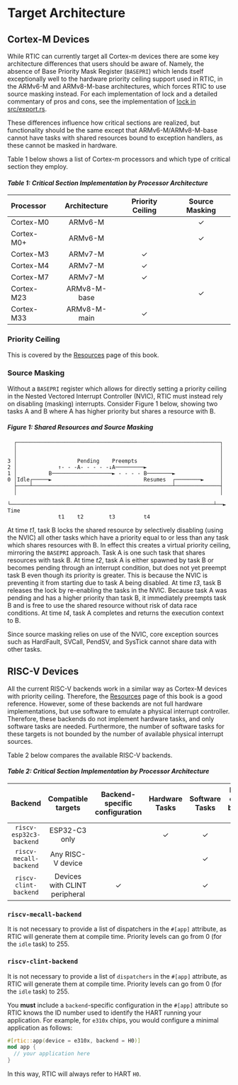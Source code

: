 # Target Architecture

## Cortex-M Devices

While RTIC can currently target all Cortex-m devices there are some key architecture differences that 
users should be aware of. Namely, the absence of Base Priority Mask Register (`BASEPRI`) which lends
itself exceptionally well to the hardware priority ceiling support used in RTIC, in the ARMv6-M and
ARMv8-M-base architectures, which forces RTIC to use source masking instead. For each implementation
of lock and a detailed commentary of pros and cons, see the implementation of
[lock in src/export.rs][src_export].

[src_export]: https://github.com/rtic-rs/rtic/blob/master/src/export.rs

These differences influence how critical sections are realized, but functionality should be the same
except that ARMv6-M/ARMv8-M-base cannot have tasks with shared resources bound to exception
handlers, as these cannot be masked in hardware.

Table 1 below shows a list of Cortex-m processors and which type of critical section they employ.

#### *Table 1: Critical Section Implementation by Processor Architecture*

| Processor  | Architecture | Priority Ceiling | Source Masking |
| :--------- | :----------: | :--------------: | :------------: |
| Cortex-M0  | ARMv6-M      |                  |        ✓       |
| Cortex-M0+ | ARMv6-M      |                  |        ✓       |
| Cortex-M3  | ARMv7-M      |         ✓        |                |
| Cortex-M4  | ARMv7-M      |         ✓        |                |
| Cortex-M7  | ARMv7-M      |         ✓        |                |
| Cortex-M23 | ARMv8-M-base |                  |        ✓       |
| Cortex-M33 | ARMv8-M-main |         ✓        |                |

### Priority Ceiling

This is covered by the [Resources](../by-example/resources.html) page of this book.

### Source Masking

Without a `BASEPRI` register which allows for directly setting a priority ceiling in the Nested 
Vectored Interrupt Controller (NVIC), RTIC must instead rely on disabling (masking) interrupts.
Consider Figure 1 below, showing two tasks A and B where A has higher priority but shares a resource
with B. 

#### *Figure 1: Shared Resources and Source Masking*

```text
  ┌────────────────────────────────────────────────────────────────┐
  │                                                                │
  │                                                                │
3 │                   Pending    Preempts                          │
2 │             ↑- - -A- - - - -↓A─────────►                       │
1 │          B───────────────────► - - - - B────────►              │
0 │Idle┌─────►                             Resumes  ┌────────►     │
  ├────┴────────────────────────────────────────────┴──────────────┤
  │                                                                │
  └────────────────────────────────────────────────────────────────┴──► Time
                t1    t2        t3         t4
```

At time *t1*, task B locks the shared resource by selectively disabling (using the NVIC) all other
tasks which have a priority equal to or less than any task which shares resources with B. In effect
this creates a virtual priority ceiling, mirroring the `BASEPRI` approach. Task A is one such task that shares resources with
task B. At time *t2*, task A is either spawned by task B or becomes pending through an interrupt
condition, but does not yet preempt task B even though its priority is greater. This is because the
NVIC is preventing it from starting due to task A being disabled. At time *t3*, task B
releases the lock by re-enabling the tasks in the NVIC. Because task A was pending and has a higher
priority than task B, it immediately preempts task B and is free to use the shared resource without
risk of data race conditions. At time *t4*, task A completes and returns the execution context to B.

Since source masking relies on use of the NVIC, core exception sources such as HardFault, SVCall,
PendSV, and SysTick cannot share data with other tasks.

## RISC-V Devices

All the current RISC-V backends work in a similar way as Cortex-M devices with priority ceiling.
Therefore, the [Resources](../by-example/resources.html) page of this book is a good reference.
However, some of these backends are not full hardware implementations, but use software to emulate
a physical interrupt controller. Therefore, these backends do not implement hardware tasks, and
only software tasks are needed. Furthermore, the number of software tasks for these targets is
not bounded by the number of available physical interrupt sources.

Table 2 below compares the available RISC-V backends.

#### *Table 2: Critical Section Implementation by Processor Architecture*

| Backend                 | Compatible targets            | Backend-specific configuration | Hardware Tasks | Software Tasks | Number of tasks bounded by HW |
| :---------------------: | :---------------------------: | :----------------------------: | :------------: | :------------: | :---------------------------: |
| `riscv-esp32c3-backend` | ESP32-C3 only                 |                                |        ✓       |        ✓       |               ✓               |
| `riscv-mecall-backend`  | Any RISC-V device             |                                |                |        ✓       |                               |
| `riscv-clint-backend`   | Devices with CLINT peripheral |                ✓               |                |        ✓       |                               |


### `riscv-mecall-backend`

It is not necessary to provide a list of dispatchers in the `#[app]` attribute, as RTIC will generate them at compile time.
Priority levels can go from 0 (for the `idle` task) to 255.

### `riscv-clint-backend`

It is not necessary to provide a list of `dispatchers` in the `#[app]` attribute, as RTIC will generate them at compile time.
Priority levels can go from 0 (for the `idle` task) to 255.

You **must** include a `backend`-specific configuration in the `#[app]` attribute so RTIC knows the ID number used to identify the HART running your application.
For example, for `e310x` chips, you would configure a minimal application as follows:

```rust
#[rtic::app(device = e310x, backend = H0)]
mod app {
  // your application here
}
```

In this way, RTIC will always refer to HART `H0`.
